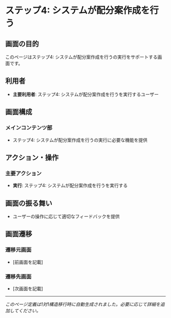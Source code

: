 # ステップ4: システムが配分案作成を行う

## 画面の目的
このページはステップ4: システムが配分案作成を行うの実行をサポートする画面です。

## 利用者
- **主要利用者**: ステップ4: システムが配分案作成を行うを実行するユーザー

## 画面構成

### メインコンテンツ部
- ステップ4: システムが配分案作成を行うの実行に必要な機能を提供

## アクション・操作

### 主要アクション
- **実行**: ステップ4: システムが配分案作成を行うを実行する

## 画面の振る舞い
- ユーザーの操作に応じて適切なフィードバックを提供

## 画面遷移

### 遷移元画面
- [前画面を記載]

### 遷移先画面
- [次画面を記載]

---
*このページ定義は1対1構造移行時に自動生成されました。必要に応じて詳細を追加してください。*
